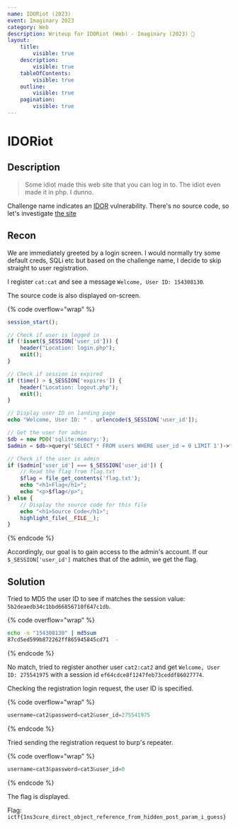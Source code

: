 ```yaml
---
name: IDORiot (2023)
event: Imaginary 2023
category: Web
description: Writeup for IDORiot (Web) - Imaginary (2023) 💜
layout:
    title:
        visible: true
    description:
        visible: true
    tableOfContents:
        visible: true
    outline:
        visible: true
    pagination:
        visible: true
---
```


# IDORiot

## Description

> Some idiot made this web site that you can log in to. The idiot even made it in php. I dunno.

Challenge name indicates an [IDOR](https://portswigger.net/web-security/access-control/idor) vulnerability. There's no source code, so let's investigate [the site](http://idoriot.chal.imaginaryctf.org)

## Recon

We are immediately greeted by a login screen. I would normally try some default creds, SQLi etc but based on the challenge name, I decide to skip straight to user registration.

I register `cat:cat` and see a message `Welcome, User ID: 154308130`.

The source code is also displayed on-screen.

{% code overflow="wrap" %}
```php
session_start();

// Check if user is logged in
if (!isset($_SESSION['user_id'])) {
    header("Location: login.php");
    exit();
}

// Check if session is expired
if (time() > $_SESSION['expires']) {
    header("Location: logout.php");
    exit();
}

// Display user ID on landing page
echo "Welcome, User ID: " . urlencode($_SESSION['user_id']);

// Get the user for admin
$db = new PDO('sqlite:memory:');
$admin = $db->query('SELECT * FROM users WHERE user_id = 0 LIMIT 1')->fetch();

// Check if the user is admin
if ($admin['user_id'] === $_SESSION['user_id']) {
    // Read the flag from flag.txt
    $flag = file_get_contents('flag.txt');
    echo "<h1>Flag</h1>";
    echo "<p>$flag</p>";
} else {
    // Display the source code for this file
    echo "<h1>Source Code</h1>";
    highlight_file(__FILE__);
}
```
{% endcode %}

Accordingly, our goal is to gain access to the admin's account. If our `$_SESSION['user_id']` matches that of the admin, we get the flag.

## Solution

Tried to MD5 the user ID to see if matches the session value: `5b2deaedb34c1bbd66856710f647c1db`.

{% code overflow="wrap" %}
```bash
echo -n "154308130" | md5sum
87cd5ed599b872262ff865945845cd71  -
```
{% endcode %}

No match, tried to register another user `cat2:cat2` and get `Welcome, User ID: 275541975` with a session id `ef64cdce8f1247feb73ceddf86027774`.

Checking the registration login request, the user ID is specified.

{% code overflow="wrap" %}
```js
username=cat2&password=cat2&user_id=275541975
```
{% endcode %}

Tried sending the registration request to burp's repeater.

{% code overflow="wrap" %}
```js
username=cat3&password=cat3&user_id=0
```
{% endcode %}

The flag is displayed.

Flag: `ictf{1ns3cure_direct_object_reference_from_hidden_post_param_i_guess}`

